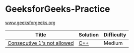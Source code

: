# GeeksforGeeks-Practice
www.geeksforgeeks.org

| Title | Solution | Difficulty |
| --- | --- | --- |
| [Consecutive 1's not allowed](http://practice.geeksforgeeks.org/problems/consecutive-1s-not-allowed/0) | [C++](https://github.com/yuanhui-yang/GeeksforGeeks/blob/master/consecutive-1s-not-allowed.cpp) | Medium |
